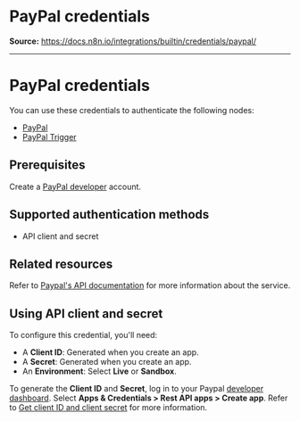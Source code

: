 # PayPal credentials

**Source:** https://docs.n8n.io/integrations/builtin/credentials/paypal/

---

# PayPal credentials

You can use these credentials to authenticate the following nodes:

- [PayPal](../../app-nodes/n8n-nodes-base.paypal/)
- [PayPal Trigger](../../trigger-nodes/n8n-nodes-base.paypaltrigger/)

## Prerequisites

Create a [PayPal developer](https://developer.paypal.com/home) account.

## Supported authentication methods

- API client and secret

## Related resources

Refer to [Paypal's API documentation](https://developer.paypal.com/api/rest/) for more information about the service.

## Using API client and secret

To configure this credential, you'll need:

- A **Client ID**: Generated when you create an app.
- A **Secret**: Generated when you create an app.
- An **Environment**: Select **Live** or **Sandbox**.

To generate the **Client ID** and **Secret**, log in to your Paypal [developer dashboard](https://developer.paypal.com/dashboard/). Select **Apps & Credentials > Rest API apps > Create app**. Refer to [Get client ID and client secret](https://developer.paypal.com/api/rest/#link-getclientidandclientsecret) for more information.
